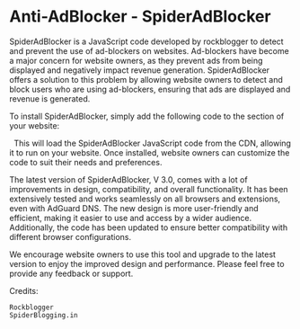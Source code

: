 # Anti-AdBlocker - SpiderAdBlocker

SpiderAdBlocker is a JavaScript code developed by rockblogger to detect and prevent the use of ad-blockers on websites. Ad-blockers have become a major concern for website owners, as they prevent ads from being displayed and negatively impact revenue generation. SpiderAdBlocker offers a solution to this problem by allowing website owners to detect and block users who are using ad-blockers, ensuring that ads are displayed and revenue is generated.

To install SpiderAdBlocker, simply add the following code to the </body> section of your website:
&nbsp;
<script src='https://cdn.jsdelivr.net/gh/rockblogger/SpiderAdBlocker/v3/code.min.js'>
</script>
&nbsp;
This will load the SpiderAdBlocker JavaScript code from the CDN, allowing it to run on your website. Once installed, website owners can customize the code to suit their needs and preferences.

The latest version of SpiderAdBlocker, V 3.0, comes with a lot of improvements in design, compatibility, and overall functionality. It has been extensively tested and works seamlessly on all browsers and extensions, even with AdGuard DNS. The new design is more user-friendly and efficient, making it easier to use and access by a wider audience. Additionally, the code has been updated to ensure better compatibility with different browser configurations.

We encourage website owners to use this tool and upgrade to the latest version to enjoy the improved design and performance. Please feel free to provide any feedback or support.

Credits:

    Rockblogger
    SpiderBlogging.in
